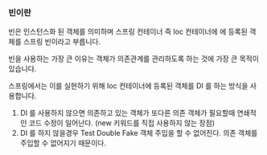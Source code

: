 ### 빈이란

빈은 인스턴스화 된 객체를 의미하며 스프링 컨테이너 즉 Ioc 컨테이너에 에 등록된 객체를 스프링 빈이라고 부릅니다.

빈을 사용하는 가장 큰 이유는 객체가 의존관계를 관리하도록 하는 것에 가장 큰 목적이 있습니다.

스프링에서는 이를 실현하기 위해 Ioc 컨테이너에 등록된 객체를 DI 를 하는 방식을 사용합니다.

1. DI 를 사용하지 않으면 의존하고 있는 객체가 또다른 의존 객체가 필요할때 연쇄적인 코드 수정이 일어난다. (new 키워드를 직접 사용하지 않는 장점)
2. DI 를 하지 않을경우 Test Double Fake 객체 주입을 할 수 없어진다. 의존 객체를 주입할 수 없어지기 때문이다.

